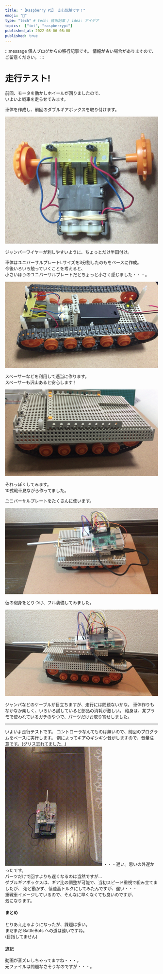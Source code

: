 ```yaml
---
title: "【Raspberry Pi】 走行試験です！"
emoji: "🤖"
type: "tech" # tech: 技術記事 / idea: アイデア
topics:  ["iot", "raspberrypi"]
published_at: 2022-08-06 08:00
published: true
---
```

<!-- ブログ移行 articles/2016-08-06-raspi-running-test.md -->

:::message
個人ブログからの移行記事です。
情報が古い場合がありますので、ご留意ください。
:::

# 走行テスト!

前回、モータを動かしホイールが回りましたので、  
いよいよ戦車を走らせてみます。

車体を作成し、前回のダブルギアボックスを取り付けます。

![モーター1](/images/img_twinmotor_1.jpg)

ジャンパーワイヤーが刺しやすいように、ちょっとだけ半田付け。

車体はユニバーサルプレートLサイズを3分割したのもをベースに作成。  
今後いろいろ触っていくことを考えると、  
小さいほうのユニバーサルプレートだとちょっと小さく感じました・・・。

![車体1](/images/img_tankbody_1.jpg)

スペーサーなどを利用して適当に作ります。  
スペーサーも沢山あると安心します！

<!--more-->

![車体2](/images/img_tankbody_2.jpg)

それっぽくしてみます。  
10式戦車見ながら作ってました。

ユニバーサルプレートをたくさんに使います。

![車体3](/images/img_tank_01.jpg)

仮の砲身をとりつけ、フル装備してみました。

![車体3](/images/img_tank_02.jpg)

ジャンパなどのケーブルが目立ちますが、走行には問題ないかな。
車体作りもなかなか楽しく、いろいろ試していると部品の消耗が激しい。
砲身は、某プラモで使われているガチのやつで、パーツだけお取り寄せしました。

* * *

いよいよ走行テストです。
コントローラなんてものは無いので、前回のプログラムをベースに実行します。
例によってギアのギシギシ音がしますので、音量注意です。(グリス忘れてました...)
![tank](/images/gif_mv_tank_01.gif)
・・・遅い。思いの外遅かったです。  
パーツだけで回すよりも遅くなるのは当然ですが...  
ダブルギアボックスは、ギア比の調整が可能で、当初スピード重視で組み立てましたが、
殆ど動かず、低速高トルクにしてみたんですが、遅い・・・  
重戦車イメージしているので、そんなに早くなくても良いのですが、  
気になります。

#### まとめ

とりあえ走るようになったが、課題は多い。  
まだまだ BattleBots への道は遠いですね。  
(目指してません)

#### 追記

動画が音ズレしちゃってますね・・・。  
元ファイルは問題なさそうなのですが・・・。
